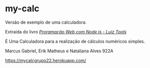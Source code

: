# my-calc
Versão de exemplo de uma calculadora. 

Extraída do livro [_Proramação Web com Node.js - Luiz Tools_ ](https://www.amazon.com.br/Programa%C3%A7%C3%A3o-Web-com-Node-js-Front-end-ebook/dp/B074RCRKSL/ref=sr_1_3?__mk_pt_BR=%C3%85M%C3%85%C5%BD%C3%95%C3%91&dchild=1&keywords=programa%C3%A7%C3%A3o+Web+com+Node&qid=1627314649&sr=8-3)

É Uma Calculadora para a realização de cálculos numéricos simples.

Marcus Gabriel, Erik Matheus e Nataliana Alves
922A

https://mycalcgrupo22.herokuapp.com/
